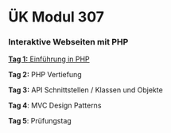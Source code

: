 # ÜK Modul 307

### Interaktive Webseiten mit PHP

[**Tag 1:** Einführung in PHP](/ilv.307/01-modul-307)

**Tag 2:** PHP Vertiefung

**Tag 3:** API Schnittstellen / Klassen und Objekte

**Tag 4**: MVC Design Patterns

**Tag 5**: Prüfungstag
<!--stackedit_data:
eyJoaXN0b3J5IjpbLTc0MjU3MDQyMiwtMjk4MTg3NzM2LC0yND
g4OTA0MTMsLTE2MjY1NTMyNTEsLTg0MjM1NTIwOSwxODY5NjU4
OTQwLDk5ODA3MDU4MywtNjE0MzMzODUxLC0xMTAxMTYzMDIyLD
QwOTA1MTM2NCwxOTU5MDEzMDg1LDg5MzAyOTQ1NCwtMTQ0MzQy
ODE3OCwtMTM2MjAwMTY4OSwxNDY5MTg1OTJdfQ==
-->